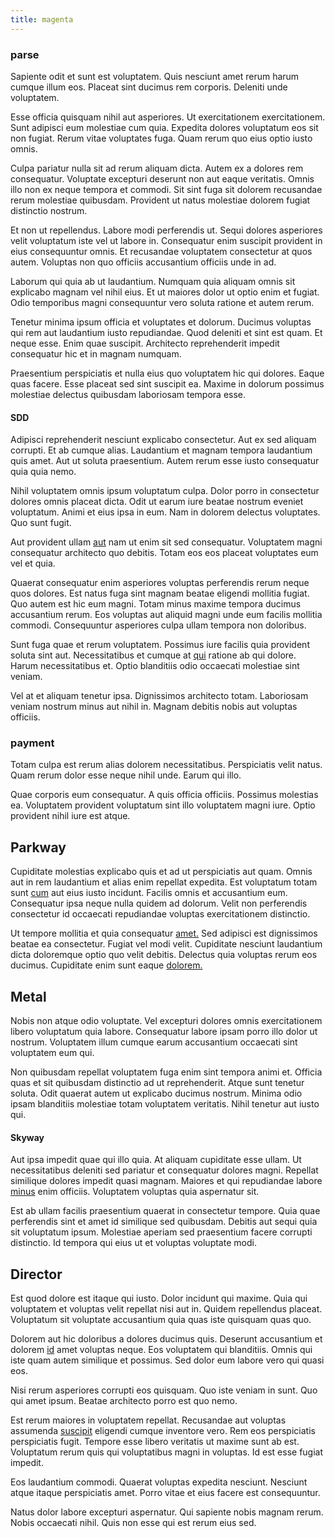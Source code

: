 ```yaml
---
title: magenta
---
```


### parse

Sapiente odit et sunt est voluptatem. Quis nesciunt amet rerum harum cumque illum eos. Placeat sint ducimus rem corporis. Deleniti unde voluptatem.

Esse officia quisquam nihil aut asperiores. Ut exercitationem exercitationem. Sunt adipisci eum molestiae cum quia. Expedita dolores voluptatum eos sit non fugiat. Rerum vitae voluptates fuga. Quam rerum quo eius optio iusto omnis.

Culpa pariatur nulla sit ad rerum aliquam dicta. Autem ex a dolores rem consequatur. Voluptate excepturi deserunt non aut eaque veritatis. Omnis illo non ex neque tempora et commodi. Sit sint fuga sit dolorem recusandae rerum molestiae quibusdam. Provident ut natus molestiae dolorem fugiat distinctio nostrum.

Et non ut repellendus. Labore modi perferendis ut. Sequi dolores asperiores velit voluptatum iste vel ut labore in. Consequatur enim suscipit provident in eius consequuntur omnis. Et recusandae voluptatem consectetur at quos autem. Voluptas non quo officiis accusantium officiis unde in ad.

Laborum qui quia ab ut laudantium. Numquam quia aliquam omnis sit explicabo magnam vel nihil eius. Et ut maiores dolor ut optio enim et fugiat. Odio temporibus magni consequuntur vero soluta ratione et autem rerum.

Tenetur minima ipsum officia et voluptates et dolorum. Ducimus voluptas qui rem aut laudantium iusto repudiandae. Quod deleniti et sint est quam. Et neque esse. Enim quae suscipit. Architecto reprehenderit impedit consequatur hic et in magnam numquam.

Praesentium perspiciatis et nulla eius quo voluptatem hic qui dolores. Eaque quas facere. Esse placeat sed sint suscipit ea. Maxime in dolorum possimus molestiae delectus quibusdam laboriosam tempora esse.

#### SDD

Adipisci reprehenderit nesciunt explicabo consectetur. Aut ex sed aliquam corrupti. Et ab cumque alias. Laudantium et magnam tempora laudantium quis amet. Aut ut soluta praesentium. Autem rerum esse iusto consequatur quia quia nemo.

Nihil voluptatem omnis ipsum voluptatum culpa. Dolor porro in consectetur dolores omnis placeat dicta. Odit ut earum iure beatae nostrum eveniet voluptatum. Animi et eius ipsa in eum. Nam in dolorem delectus voluptates. Quo sunt fugit.

Aut provident ullam [aut](/facere/temporibus/adipisci/credit_card_account.md) nam ut enim sit sed consequatur. Voluptatem magni consequatur architecto quo debitis. Totam eos eos placeat voluptates eum vel et quia.

Quaerat consequatur enim asperiores voluptas perferendis rerum neque quos dolores. Est natus fuga sint magnam beatae eligendi mollitia fugiat. Quo autem est hic eum magni. Totam minus maxime tempora ducimus accusantium rerum. Eos voluptas aut aliquid magni unde eum facilis mollitia commodi. Consequuntur asperiores culpa ullam tempora non doloribus.

Sunt fuga quae et rerum voluptatem. Possimus iure facilis quia provident soluta sint aut. Necessitatibus et cumque at [qui](/voluptate/nihil/village_rustic_soft_salad_orchid.md) ratione ab qui dolore. Harum necessitatibus et. Optio blanditiis odio occaecati molestiae sint veniam.

Vel at et aliquam tenetur ipsa. Dignissimos architecto totam. Laboriosam veniam nostrum minus aut nihil in. Magnam debitis nobis aut voluptas officiis.

### payment

Totam culpa est rerum alias dolorem necessitatibus. Perspiciatis velit natus. Quam rerum dolor esse neque nihil unde. Earum qui illo.

Quae corporis eum consequatur. A quis officia officiis. Possimus molestias ea. Voluptatem provident voluptatum sint illo voluptatem magni iure. Optio provident nihil iure est atque.

## Parkway

Cupiditate molestias explicabo quis et ad ut perspiciatis aut quam. Omnis aut in rem laudantium et alias enim repellat expedita. Est voluptatum totam sunt [cum](/aspernatur/investment_account.md) aut eius iusto incidunt. Facilis omnis et accusantium eum. Consequatur ipsa neque nulla quidem ad dolorum. Velit non perferendis consectetur id occaecati repudiandae voluptas exercitationem distinctio.

Ut tempore mollitia et quia consequatur [amet.](/eos/velit/street_data_system_worthy.md) Sed adipisci est dignissimos beatae ea consectetur. Fugiat vel modi velit. Cupiditate nesciunt laudantium dicta doloremque optio quo velit debitis. Delectus quia voluptas rerum eos ducimus. Cupiditate enim sunt eaque [dolorem.](/facere/adipisci/molestiae/consequatur/communications_transition.md)

## Metal

Nobis non atque odio voluptate. Vel excepturi dolores omnis exercitationem libero voluptatum quia labore. Consequatur labore ipsam porro illo dolor ut nostrum. Voluptatem illum cumque earum accusantium occaecati sint voluptatem eum qui.

Non quibusdam repellat voluptatem fuga enim sint tempora animi et. Officia quas et sit quibusdam distinctio ad ut reprehenderit. Atque sunt tenetur soluta. Odit quaerat autem ut explicabo ducimus nostrum. Minima odio ipsam blanditiis molestiae totam voluptatem veritatis. Nihil tenetur aut iusto qui.

#### Skyway

Aut ipsa impedit quae qui illo quia. At aliquam cupiditate esse ullam. Ut necessitatibus deleniti sed pariatur et consequatur dolores magni. Repellat similique dolores impedit quasi magnam. Maiores et qui repudiandae labore [minus](/consequatur/architecto/specialist_direct.md) enim officiis. Voluptatem voluptas quia aspernatur sit.

Est ab ullam facilis praesentium quaerat in consectetur tempore. Quia quae perferendis sint et amet id similique sed quibusdam. Debitis aut sequi quia sit voluptatum ipsum. Molestiae aperiam sed praesentium facere corrupti distinctio. Id tempora qui eius ut et voluptas voluptate modi.

## Director

Est quod dolore est itaque qui iusto. Dolor incidunt qui maxime. Quia qui voluptatem et voluptas velit repellat nisi aut in. Quidem repellendus placeat. Voluptatum sit voluptate accusantium quia quas iste quisquam quas quo.

Dolorem aut hic doloribus a dolores ducimus quis. Deserunt accusantium et dolorem [id](/dolore/et/granite_generic_rubber_shirt.md) amet voluptas neque. Eos voluptatem qui blanditiis. Omnis qui iste quam autem similique et possimus. Sed dolor eum labore vero qui quasi eos.

Nisi rerum asperiores corrupti eos quisquam. Quo iste veniam in sunt. Quo qui amet ipsum. Beatae architecto porro est quo nemo.

Est rerum maiores in voluptatem repellat. Recusandae aut voluptas assumenda [suscipit](/dolore/odio/dignissimos/quo/albania_alliance_silver.md) eligendi cumque inventore vero. Rem eos perspiciatis perspiciatis fugit. Tempore esse libero veritatis ut maxime sunt ab est. Voluptatum rerum quis qui voluptatibus magni in voluptas. Id est esse fugiat impedit.

Eos laudantium commodi. Quaerat voluptas expedita nesciunt. Nesciunt atque itaque perspiciatis amet. Porro vitae et eius facere est consequuntur.

Natus dolor labore excepturi aspernatur. Qui sapiente nobis magnam rerum. Nobis occaecati nihil. Quis non esse qui est rerum eius sed.
